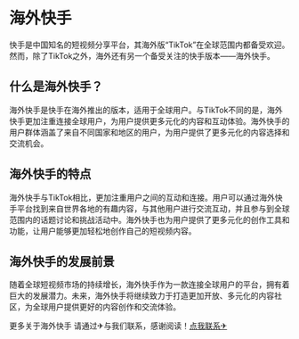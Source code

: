 # 海外快手

快手是中国知名的短视频分享平台，其海外版“TikTok”在全球范围内都备受欢迎。然而，除了TikTok之外，海外还有另一个备受关注的快手版本——海外快手。

## 什么是海外快手？

海外快手是快手在海外推出的版本，适用于全球用户。与TikTok不同的是，海外快手更加注重连接全球用户，为用户提供更多元化的内容和互动体验。海外快手的用户群体涵盖了来自不同国家和地区的用户，为用户提供了更多元化的内容选择和交流机会。

## 海外快手的特点

海外快手与TikTok相比，更加注重用户之间的互动和连接。用户可以通过海外快手平台找到来自世界各地的有趣内容，与其他用户进行交流互动，并且参与到全球范围内的话题讨论和挑战活动中。海外快手也为用户提供了更多元化的创作工具和功能，让用户能够更加轻松地创作自己的短视频内容。

## 海外快手的发展前景

随着全球短视频市场的持续增长，海外快手作为一款连接全球用户的平台，拥有着巨大的发展潜力。未来，海外快手将继续致力于打造更加开放、多元化的内容社区，为全球用户提供更好的内容创作和交流体验。

更多关于海外快手 请通过✈与我们联系，感谢阅读！[点我联系✈](https://file.k02.cc)